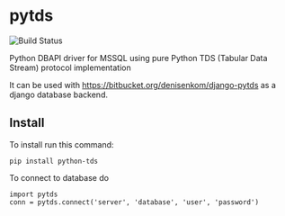 pytds
=====

![Build Status](https://secure.travis-ci.org/denisenkom/pytds.png?branch=master)
   

Python DBAPI driver for MSSQL using pure Python TDS (Tabular Data Stream) protocol implementation

It can be used with https://bitbucket.org/denisenkom/django-pytds as a django database backend.

Install
-------

To install run this command:

    pip install python-tds

To connect to database do
    
    import pytds
    conn = pytds.connect('server', 'database', 'user', 'password')

